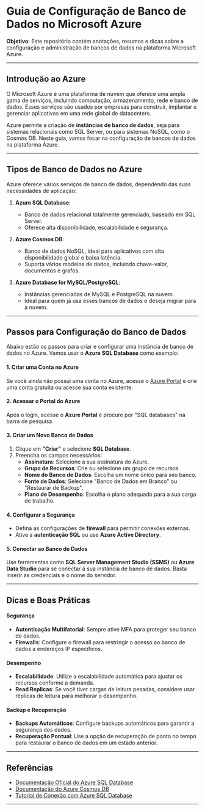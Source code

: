 # Guia de Configuração de Banco de Dados no Microsoft Azure

**Objetivo**: Este repositório contém anotações, resumos e dicas sobre a configuração e administração de bancos de dados na plataforma Microsoft Azure.

---

## Introdução ao Azure

O Microsoft Azure é uma plataforma de nuvem que oferece uma ampla gama de serviços, incluindo computação, armazenamento, rede e banco de dados. Esses serviços são usados por empresas para construir, implantar e gerenciar aplicativos em uma rede global de datacenters.

Azure permite a criação de **instâncias de banco de dados**, seja para sistemas relacionais como SQL Server, ou para sistemas NoSQL, como o Cosmos DB. Neste guia, vamos focar na configuração de bancos de dados na plataforma Azure.

---

## Tipos de Banco de Dados no Azure

Azure oferece vários serviços de banco de dados, dependendo das suas necessidades de aplicação:

1. **Azure SQL Database**:
   - Banco de dados relacional totalmente gerenciado, baseado em SQL Server.
   - Oferece alta disponibilidade, escalabilidade e segurança.

2. **Azure Cosmos DB**:
   - Banco de dados NoSQL, ideal para aplicativos com alta disponibilidade global e baixa latência.
   - Suporta vários modelos de dados, incluindo chave-valor, documentos e grafos.

3. **Azure Database for MySQL/PostgreSQL**:
   - Instâncias gerenciadas de MySQL e PostgreSQL na nuvem.
   - Ideal para quem já usa esses bancos de dados e deseja migrar para a nuvem.

---

## Passos para Configuração do Banco de Dados

Abaixo estão os passos para criar e configurar uma instância de banco de dados no Azure. Vamos usar o **Azure SQL Database** como exemplo:

#### 1. Criar uma Conta no Azure

Se você ainda não possui uma conta no Azure, acesse o [Azure Portal](https://portal.azure.com/) e crie uma conta gratuita ou acesse sua conta existente.

#### 2. Acessar o Portal do Azure

Após o login, acesse o **Azure Portal** e procure por "SQL databases" na barra de pesquisa.

#### 3. Criar um Novo Banco de Dados

1. Clique em **"Criar"** e selecione **SQL Database**.
2. Preencha os campos necessários:
   - **Assinatura**: Selecione a sua assinatura do Azure.
   - **Grupo de Recursos**: Crie ou selecione um grupo de recursos.
   - **Nome do Banco de Dados**: Escolha um nome único para seu banco.
   - **Fonte de Dados**: Selecione "Banco de Dados em Branco" ou "Restaurar de Backup".
   - **Plano de Desempenho**: Escolha o plano adequado para a sua carga de trabalho.

#### 4. Configurar a Segurança

- Defina as configurações de **firewall** para permitir conexões externas.
- Ative a **autenticação SQL** ou use **Azure Active Directory**.

#### 5. Conectar ao Banco de Dados

Use ferramentas como **SQL Server Management Studio (SSMS)** ou **Azure Data Studio** para se conectar à sua instância de banco de dados. Basta inserir as credenciais e o nome do servidor.

---

## Dicas e Boas Práticas

#### Segurança
- **Autenticação Multifatorial**: Sempre ative MFA para proteger seu banco de dados.
- **Firewalls**: Configure o firewall para restringir o acesso ao banco de dados a endereços IP específicos.

#### Desempenho
- **Escalabilidade**: Utilize a escalabilidade automática para ajustar os recursos conforme a demanda.
- **Read Replicas**: Se você tiver cargas de leitura pesadas, considere usar réplicas de leitura para melhorar o desempenho.

#### Backup e Recuperação
- **Backups Automáticos**: Configure backups automáticos para garantir a segurança dos dados.
- **Recuperação Pontual**: Use a opção de recuperação de ponto no tempo para restaurar o banco de dados em um estado anterior.

---

## Referências

- [Documentação Oficial do Azure SQL Database](https://learn.microsoft.com/pt-br/azure/sql-database/)
- [Documentação do Azure Cosmos DB](https://learn.microsoft.com/pt-br/azure/cosmos-db/)
- [Tutorial de Conexão com Azure SQL Database](https://learn.microsoft.com/pt-br/azure/sql-database/sql-database-connect-query-ssms)

---
